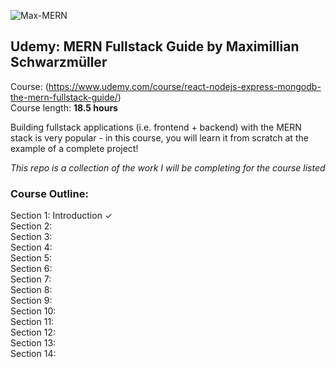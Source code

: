 ![Max-MERN](https://user-images.githubusercontent.com/24855472/78971856-7c97be00-7ada-11ea-81ad-397cef3b523d.png)


## Udemy: MERN Fullstack Guide by Maximillian Schwarzmüller

Course: (https://www.udemy.com/course/react-nodejs-express-mongodb-the-mern-fullstack-guide/) <br>
Course length: <b>18.5 hours</b>

Building fullstack applications (i.e. frontend + backend) with the MERN stack is very popular - in this course, you will learn it from scratch at the example of a complete project!

_This repo is a collection of the work I will be completing for the course listed_

### Course Outline:

Section 1: Introduction &check; <br>
Section 2: <br>
Section 3: <br>
Section 4: <br>
Section 5: <br>
Section 6: <br>
Section 7: <br>
Section 8: <br>
Section 9: <br>
Section 10: <br>
Section 11: <br>
Section 12: <br>
Section 13: <br>
Section 14: <br>
